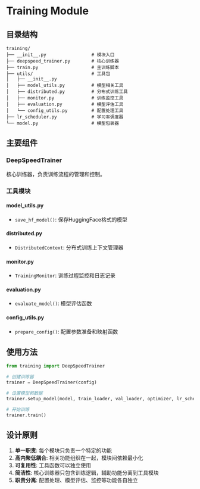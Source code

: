 # Training Module

## 目录结构

```
training/
├── __init__.py                 # 模块入口
├── deepspeed_trainer.py        # 核心训练器
├── train.py                    # 主训练脚本
├── utils/                      # 工具包
│   ├── __init__.py
│   ├── model_utils.py          # 模型相关工具
│   ├── distributed.py          # 分布式训练工具
│   ├── monitor.py              # 训练监控工具
│   ├── evaluation.py           # 模型评估工具
│   └── config_utils.py         # 配置处理工具
├── lr_scheduler.py             # 学习率调度器
└── model.py                    # 模型包装器
```

## 主要组件

### DeepSpeedTrainer
核心训练器，负责训练流程的管理和控制。

### 工具模块

#### model_utils.py
- `save_hf_model()`: 保存HuggingFace格式的模型

#### distributed.py
- `DistributedContext`: 分布式训练上下文管理器

#### monitor.py
- `TrainingMonitor`: 训练过程监控和日志记录

#### evaluation.py
- `evaluate_model()`: 模型评估函数

#### config_utils.py
- `prepare_config()`: 配置参数准备和映射函数

## 使用方法

```python
from training import DeepSpeedTrainer

# 创建训练器
trainer = DeepSpeedTrainer(config)

# 设置模型和数据
trainer.setup_model(model, train_loader, val_loader, optimizer, lr_scheduler)

# 开始训练
trainer.train()
```

## 设计原则

1. **单一职责**: 每个模块只负责一个特定的功能
2. **高内聚低耦合**: 相关功能组织在一起，模块间依赖最小化
3. **可复用性**: 工具函数可以独立使用
4. **简洁性**: 核心训练器只包含训练逻辑，辅助功能分离到工具模块
5. **职责分离**: 配置处理、模型评估、监控等功能各自独立 